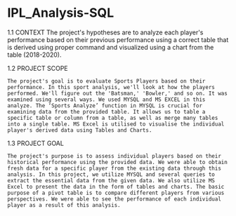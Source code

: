 # IPL_Analysis-SQL

1.1 CONTEXT
    The project's hypotheses are to analyze each player's performance based on their previous performance using a correct table that is derived using proper command and visualized using a chart from the table (2018-2020).
    
    
1.2 PROJECT SCOPE

    The project's goal is to evaluate Sports Players based on their performance. In this sport analysis, we'll look at how the players performed. We'll figure out the 'Batsman,' 'Bowler,' and so on. It was examined using several ways. We used MYSQL and MS EXCEL in this analyze. The ‘Sports Analyze’ function in MYSQL is crucial for examining data from the provided table. It allows us to table a specific table or column from a table, as well as merge many tables into a single table. MS Excel is utilised to visualise the individual player's derived data using Tables and Charts.


1.3 PROJECT GOAL

    The project's purpose is to assess individual players based on their historical performance using the provided data. We were able to obtain fresh data for a specific player from the existing data through this analysis. In this project, we utilize MYSQL and several queries to extract the essential data from the given data. We also utilize MS Excel to present the data in the form of tables and charts. The basic purpose of a pivot table is to compare different players from various perspectives. We were able to see the performance of each individual player as a result of this analysis.
